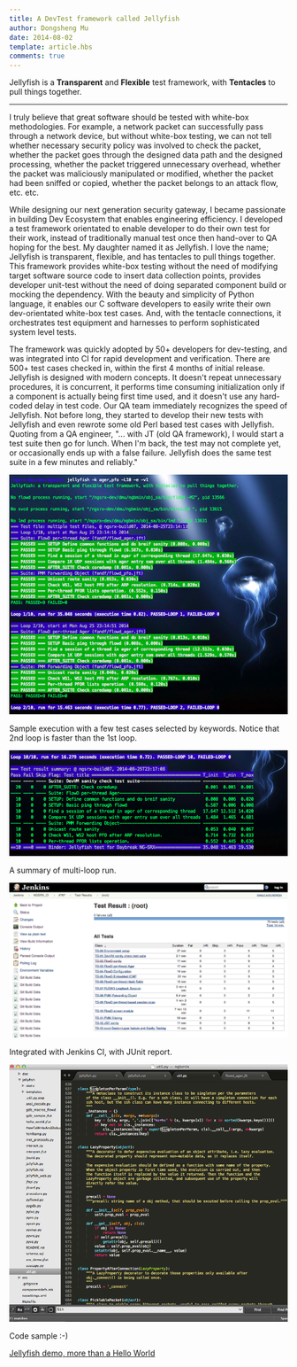 ```yaml
---
title: A DevTest framework called Jellyfish
author: Dongsheng Mu
date: 2014-08-02
template: article.hbs
comments: true
---
```


Jellyfish is a **Transparent** and **Flexible** test framework, with **Tentacles** to pull things together.

* * *

I truly believe that great software should be tested with white-box methodologies. For example, a network packet can successfully pass through a network device, but without white-box testing, we can not tell whether necessary security policy was involved to check the packet, whether the packet goes through the designed data path and the designed processing, whether the packet triggered unnecessary overhead, whether the packet was maliciously manipulated or modified, whether the packet had been sniffed or copied, whether the packet belongs to an attack flow, etc. etc.

<span class="more"></span>

While designing our next generation security gateway, I became passionate in building Dev Ecosystem that enables engineering efficiency. I developed a test framework orientated to enable developer to do their own test for their work, instead of traditionally manual test once then hand-over to QA hoping for the best. My daughter named it as Jellyfish. I love the name; Jellyfish is transparent, flexible, and has tentacles to pull things together. This framework provides white-box testing without the need of modifying target software source code to insert data collection points, provides developer unit-test without the need of doing separated component build or mocking the dependency. With the beauty and simplicity of Python language, it enables our C software developers to easily write their own dev-orientated white-box test cases. And, with the tentacle connections, it orchestrates test equipment and harnesses to perform sophisticated system level tests.

The framework was quickly adopted by 50+ developers for dev-testing, and was integrated into CI for rapid development and verification. There are 500+ test cases checked in, within the first 4 months of initial release. Jellyfish is designed with modern concepts. It doesn't repeat unnecessary procedures, it is concurrent, it performs time consuming initialization only if a component is actually being first time used, and it doesn't use any hard-coded delay in test code. Our QA team immediately recognizes the speed of Jellyfish. Not before long, they started to develop their new tests with Jellyfish and even rewrote some old Perl based test cases with Jellyfish. Quoting from a QA engineer, "... with JT (old QA framework), I would start a test suite then go for lunch. When I'm back, the test may not complete yet, or occasionally ends up with a false failure. Jellyfish does the same test suite in a few minutes and reliably."

![Screen-Run](Screen-Run.png)

Sample execution with a few test cases selected by keywords. Notice that 2nd loop is faster than the 1st loop.

![Screen Report](Screen-report.png)

A summary of multi-loop run.

![Screen-CI](Screen-CI.png)

Integrated with Jenkins CI, with JUnit report.

![Screen Code Sample](Screen-sample-code.png)

Code sample :-)

[Jellyfish demo, more than a Hello World](http://dongshengmu.github.io/jellyfish_demo/)

